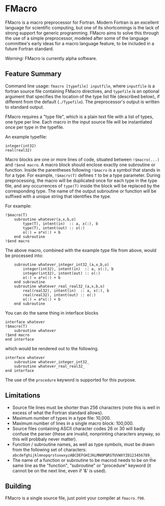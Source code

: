 # FMacro

FMacro is a macro preprocessor for Fortran. 
Modern Fortran is an excellent language for scientific computing, 
but one of its shortcomings is the lack of strong support for generic programming. 
FMacro aims to solve this through the use of a simple preprocessor,
modeled after some of the language committee's early ideas for a 
macro language feature, to be included in a future Fortran standard. 

*Warning:* FMacro is currently alpha software.

## Feature Summary

Command line usage: `fmacro [typefile] inputfile`, where `inputfile` is a fortran source file containing 
FMacro directives, and `typefile` is an optional argument that specifies the location of the type list file 
(described below), if different from the default (`./Typefile`). 
The preprocessor's output is written to standard output. 

FMacro requires a "type file", which is a plain text file with a list of types, one type per line. 
Each macro in the input source file will be instantiated once per type in the typefile. 

An example typefile:

```
integer(int32)
real(real32)
```

Macro blocks are one or more lines of code, situated between `!$macro(...)` and `!$end macro`.
A macro block should enclose exactly one subroutine or function. 
Inside the parentheses following `!$macro` is a symbol that stands in for a type. 
For example, `!$macro(T)` defines `T` to be a type parameter. 
During preprocessing, the macro will be duplicated once for each type in the type file, and 
any occurrences of `type(T)` inside the block will be replaced by the corresponding type.
The name of the output subroutine or function will be suffixed with a unique string that identifies the type.

For example:

```
!$macro(T)
	subroutine whatever(a,x,b,o)
		type(T), intent(in)  :: a, x(:), b
		type(T), intent(out) :: o(:)
		o(:) = a*x(:) + b
	end subroutine
!$end macro
```

The above macro, combined with the example type file from above, would be processed into:

```
	subroutine whatever_integer_int32_(a,x,b,o)
		integer(int32), intent(in)  :: a, x(:), b
		integer(int32), intent(out) :: o(:)
		o(:) = a*x(:) + b
	end subroutine
	subroutine whatever_real_real32_(a,x,b,o)
		real(real32), intent(in)  :: a, x(:), b
		real(real32), intent(out) :: o(:)
		o(:) = a*x(:) + b
	end subroutine
```

You can do the same thing in interface blocks

```
interface whatever
!$macro(T)
	subroutine whatever
!$end macro
end interface
```

which would be rendered out to the following.

```
interface whatever
	subroutine whatever_integer_int32_
	subroutine whatever_real_real32_
end interface
```

The use of the `procedure` keyword is supported for this purpose.

## Limitations

- Source file lines must be shorter than 256 characters (note this is well in excess of what the Fortran standard allows).
- Maximum number of types in a type file: 10,000.
- Maximum number of lines in a single macro block: 100,000.
- Source files containing ASCII character codes 26 or 30 will badly confuse the parser (these are invalid, nonprinting characters anyway, so this will probbaly never matter). 
- Function / subroutine names, as well as type symbols, must be drawn from the following set of characters: `abcdefghijklmnopqrstuvwxyzABCDEFGHIJKLMNOPQRSTUVWXYZ0123456789_`
- The name of a function or subroutine to be macrod needs to be on the same line as the "function", "subroutine" or "procedure" keyword (it cannot be on the next line, even if '&' is used).


## Building

FMacro is a single source file, just point your compiler at `fmacro.f90`. 

